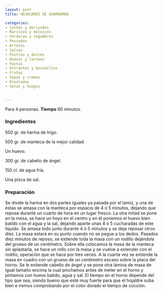 ```yaml
---
layout: post
title: HOJALDRES DE GUARROMÁN

categories:
- Carnes y derivados
- Mariscos y moluscos
- Verduras y legumbres
- Pescados
- Arroces
- Salsas
- Postres y dulces
- Huevos y lacteos
- Pastas
- Entrantes y bocadillos
- Frutas
- Sopas y cremas
- Ensaladas
- Setas y hongos
 

---
```

Para 4 personas.
<b>Tiempo</b> 60 minutos.

<h3>Ingredientes</h3>

500 gr. de harina de trigo.

500 gr. de manteca de la mejor calidad.

Un huevo.

300 gr. de cabello de ángel.

150 cl. de agua fría.

Una pizca de sal.

<h3>Preparación</h3>

Se divide la harina en dos partes iguales ya pasada por el tamiz, y una de éstas se amasa con la manteca por espacio de 4 ó 5 minutos, dejando que repose durante un cuarto de hora en un lugar fresco. La otra mitad se pone en la mesa, se hace un hoyo en el centro y en él ponemos el huevo bien batido con el agua y la sal, dejando aparte unas 4 ó 5 cucharadas de este líquido. Se amasa todo junto durante 4 ó 5 minutos y se deja reposar otros diez. La masa estará en su punto cuando no se pegue a los dedos. Pasados diez minutos de reposo, se extiende toda la masa con un rodillo dejándola del grueso de un centímetro. Sobre ella colocamos la masa de la manteca sin aplastarla, se hace un rollo con la masa y se vuelve a extender con el rodillo, operación que se hace por tres veces. A la cuarta vez se extiende la masa en cuadro con un grueso de un centímetro escaso sobre la placa del horno. Se le extiende cabello de ángel y se pone otra lámina de masa de igual tamaño encima la cual pinchamos antes de meter en el horno y pintamos con huevo batido, agua y sal. El tiempo en el horno depende del tipo que sea, siendo bueno que esté muy fuerte para que el hojaldre suba bien e iremos comprobando por el color dorado el tiempo de cocción.

